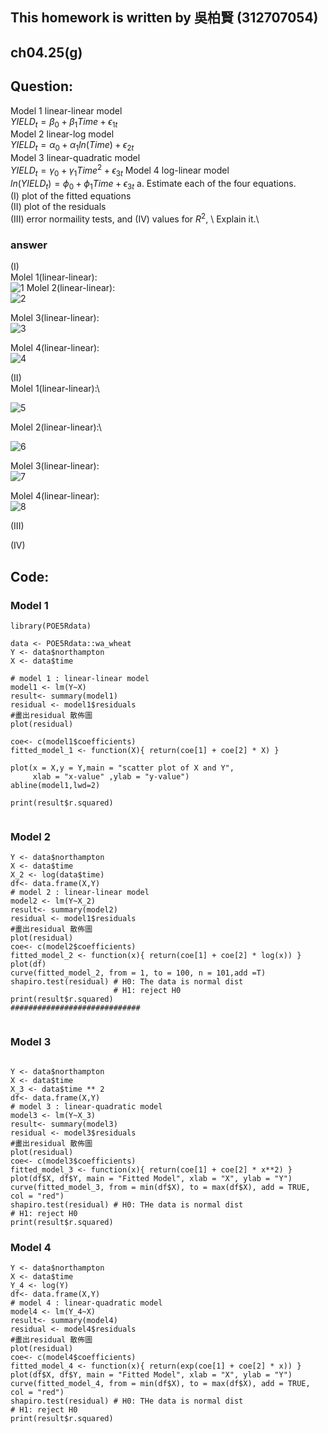 ## This homework is written by 吳柏賢 (312707054)

## ch04.25(g)





## Question:


Model 1 linear-linear model\
$YIELD_t =\beta_0 +\beta_1 Time+\epsilon_{1t}$\
Model 2 linear-log model\
$YIELD_t =\alpha_0 +\alpha_1ln(Time)+\epsilon_{2t}$\
Model 3 linear-quadratic model\
$YIELD_t = \gamma_0 + \gamma_1 Time^2 + \epsilon_{3t}$
Model 4 log-linear model\
$ln(YIELD_t) = \phi_0 + \phi_1 Time + \epsilon_{3t}$
a. Estimate each of the four equations.\
(I) plot of the fitted equations \
(II) plot of the residuals \
(III) error normaility tests, and (IV) values for $R^2$, \ Explain it.\

### answer 
(I)\
Molel 1(linear-linear):\
![1](https://github.com/HWTeng-Course/202402-Financial-Econometrics/assets/161539032/b6596498-3370-4a85-b273-765b97f79b68)
Molel 2(linear-linear):\
![2](https://github.com/HWTeng-Course/202402-Financial-Econometrics/assets/161539032/5a405b35-e5ff-449a-8377-31aaf39dd007)

Molel 3(linear-linear):\
![3](https://github.com/HWTeng-Course/202402-Financial-Econometrics/assets/161539032/84639217-96f3-4859-afb5-e1cddc7d7d09)


Molel 4(linear-linear):\
![4](https://github.com/HWTeng-Course/202402-Financial-Econometrics/assets/161539032/802b0822-7553-4401-9cc0-843eb25a41b4)



(II)\
Molel 1(linear-linear):\

![5](https://github.com/HWTeng-Course/202402-Financial-Econometrics/assets/161539032/9fd78f38-e675-4cc9-94d9-9d2ec77db093)

Molel 2(linear-linear):\

![6](https://github.com/HWTeng-Course/202402-Financial-Econometrics/assets/161539032/16c0c4ea-b367-4239-9395-b3f594f6fe59)

Molel 3(linear-linear):\
![7](https://github.com/HWTeng-Course/202402-Financial-Econometrics/assets/161539032/d32de2a8-1afb-4f52-8c5e-079e8034e26c)

Molel 4(linear-linear):\
![8](https://github.com/HWTeng-Course/202402-Financial-Econometrics/assets/161539032/d3b77d07-fde9-42a3-9e5e-cbd0b986a390)


(III)





(IV)



## Code:

### Model 1
```{r}
library(POE5Rdata)

data <- POE5Rdata::wa_wheat   
Y <- data$northampton
X <- data$time

# model 1 : linear-linear model 
model1 <- lm(Y~X)
result<- summary(model1)
residual <- model1$residuals
#畫出residual 散佈圖
plot(residual)

coe<- c(model1$coefficients)
fitted_model_1 <- function(X){ return(coe[1] + coe[2] * X) }

plot(x = X,y = Y,main = "scatter plot of X and Y",
     xlab = "x-value" ,ylab = "y-value")
abline(model1,lwd=2)

print(result$r.squared)


```

### Model 2 
```{r }
Y <- data$northampton
X <- data$time
X_2 <- log(data$time)
df<- data.frame(X,Y)
# model 2 : linear-linear model 
model2 <- lm(Y~X_2)
result<- summary(model2)
residual <- model1$residuals
#畫出residual 散佈圖
plot(residual)
coe<- c(model2$coefficients)
fitted_model_2 <- function(x){ return(coe[1] + coe[2] * log(x)) }
plot(df)
curve(fitted_model_2, from = 1, to = 100, n = 101,add =T)
shapiro.test(residual) # H0: The data is normal dist 
                       # H1: reject H0 
print(result$r.squared)
#############################


```

### Model 3
```{r }

Y <- data$northampton
X <- data$time
X_3 <- data$time ** 2 
df<- data.frame(X,Y)
# model 3 : linear-quadratic model 
model3 <- lm(Y~X_3)
result<- summary(model3)
residual <- model3$residuals
#畫出residual 散佈圖
plot(residual)
coe<- c(model3$coefficients)
fitted_model_3 <- function(x){ return(coe[1] + coe[2] * x**2) }
plot(df$X, df$Y, main = "Fitted Model", xlab = "X", ylab = "Y")
curve(fitted_model_3, from = min(df$X), to = max(df$X), add = TRUE, col = "red")
shapiro.test(residual) # H0: THe data is normal dist 
# H1: reject H0 
print(result$r.squared)

```



### Model 4 
```{r }
Y <- data$northampton
X <- data$time
Y_4 <- log(Y)
df<- data.frame(X,Y)
# model 4 : linear-quadratic model 
model4 <- lm(Y_4~X)
result<- summary(model4)
residual <- model4$residuals
#畫出residual 散佈圖
plot(residual)
coe<- c(model4$coefficients)
fitted_model_4 <- function(x){ return(exp(coe[1] + coe[2] * x)) }
plot(df$X, df$Y, main = "Fitted Model", xlab = "X", ylab = "Y")
curve(fitted_model_4, from = min(df$X), to = max(df$X), add = TRUE, col = "red")
shapiro.test(residual) # H0: THe data is normal dist 
# H1: reject H0 
print(result$r.squared)

```
